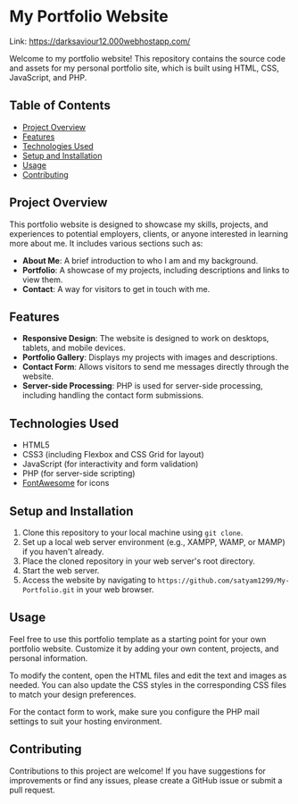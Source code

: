 # My Portfolio Website

Link: https://darksaviour12.000webhostapp.com/

Welcome to my portfolio website! This repository contains the source code and assets for my personal portfolio site, which is built using HTML, CSS, JavaScript, and PHP.

## Table of Contents

- [Project Overview](#project-overview)
- [Features](#features)
- [Technologies Used](#technologies-used)
- [Setup and Installation](#setup-and-installation)
- [Usage](#usage)
- [Contributing](#contributing)

## Project Overview

This portfolio website is designed to showcase my skills, projects, and experiences to potential employers, clients, or anyone interested in learning more about me. It includes various sections such as:
- **About Me**: A brief introduction to who I am and my background.
- **Portfolio**: A showcase of my projects, including descriptions and links to view them.
- **Contact**: A way for visitors to get in touch with me.

## Features

- **Responsive Design**: The website is designed to work on desktops, tablets, and mobile devices.
- **Portfolio Gallery**: Displays my projects with images and descriptions.
- **Contact Form**: Allows visitors to send me messages directly through the website.
- **Server-side Processing**: PHP is used for server-side processing, including handling the contact form submissions.

## Technologies Used

- HTML5
- CSS3 (including Flexbox and CSS Grid for layout)
- JavaScript (for interactivity and form validation)
- PHP (for server-side scripting)
- [FontAwesome](https://fontawesome.com/) for icons

## Setup and Installation

1. Clone this repository to your local machine using `git clone`.
2. Set up a local web server environment (e.g., XAMPP, WAMP, or MAMP) if you haven't already.
3. Place the cloned repository in your web server's root directory.
4. Start the web server.
5. Access the website by navigating to `https://github.com/satyam1299/My-Portfolio.git` in your web browser.

## Usage

Feel free to use this portfolio template as a starting point for your own portfolio website. Customize it by adding your own content, projects, and personal information.

To modify the content, open the HTML files and edit the text and images as needed. You can also update the CSS styles in the corresponding CSS files to match your design preferences.

For the contact form to work, make sure you configure the PHP mail settings to suit your hosting environment.

## Contributing

Contributions to this project are welcome! If you have suggestions for improvements or find any issues, please create a GitHub issue or submit a pull request.
